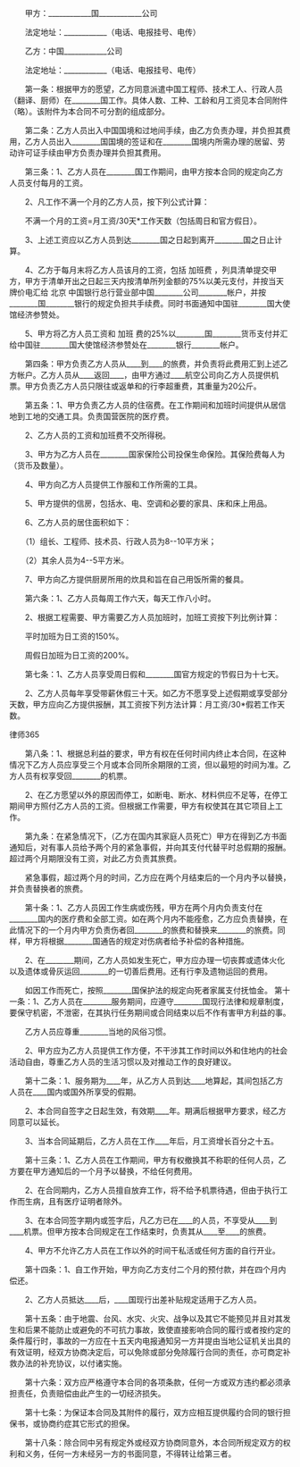 
 　　甲方：____________国____________公司 
 
 　　法定地址：____________（电话、电报挂号、电传） 
 
 　　乙方：中国____________公司 
 
 　　法定地址：____________（电话、电报挂号、电传） 
 
 　　第一条：根据甲方的愿望，乙方同意派遣中国工程师、技术工人、行政人员（翻译、厨师）在________国工作。具体人数、工种、工龄和月工资见本合同附件（略）。该附件为本合同不可分割的组成部分。 
 
 　　第二条：乙方人员出入中国国境和过地间手续，由乙方负责办理，并负担其费用，乙方人员出入________国国境的签证和在________国境内所需办理的居留、劳动许可证手续由甲方负责办理并负担其费用。 
 
 　　第三条：1、乙方人员在________国工作期间，由甲方按本合同的规定向乙方人员支付每月的工资。 
 
 　　2、凡工作不满一个月的乙方人员，按下列公式计算： 
 
 　　不满一个月的工资=月工资/30天*工作天数（包括周日和官方假日）。 
 
 　　3、上述工资应以乙方人员到达________国之日起到离开________国之日止计算。 
 
 　　4、乙方于每月末将乙方人员该月的工资，包括
加班费
，列具清单提交甲方，甲方于清单开出之日起三天内按清单所列金额的75%以美元支付，并按当天牌价电汇给
北京
中国银行总行营业部中国________公司________帐户，并按________国________银行的规定负担共手续费。同时书面通知中国驻________国大使馆经济参赞处。 
 
 　　5、甲方将乙方人员工资和
加班
费的25%以________国________货币支付并汇给中国驻________国大使馆经济参赞处在________银行________帐户。 
 
 　　第四条：甲方负责乙方人员从____到____的旅费，并负责将此费用汇到上述乙方帐户。乙方人员从____返回____，由甲方通过____航空公司向乙方人员提供机票。甲方负责乙方人员只限往或返单和的行李超重费，其重量为20公斤。 
 
 　　第五条：1、甲方负责乙方人员的住宿费。在工作期间和加班时间提供从居信地到工地的交通工具。负责国营医院的医疗费。 
 
 　　2、乙方人员的工资和加班费不交所得税。 
 
 　　3、甲方为乙方人员在________国家保险公司投保生命保险。其保险费每人为（货币及数量）。 
 
 　　4、甲方向乙方人员提供工作服和工作所需的工具。 
 
 　　5、甲方提供的信房，包括水、电、空调和必要的家具、床和床上用品。 
 
 　　6、乙方人员的居住面积如下： 
 
 　　（1）组长、工程师、技术员、行政人员为8--10平方米； 
 
 　　（2）其余人员为4--5平方米。 
 
 　　7、甲方向乙方提供厨房所用的炊具和旨在自己用饭所需的餐具。 
 
 　　第六条：1、乙方人员每周工作六天，每天工作八小时。 
 
 　　2、根据工程需要、甲方需要乙方人员加班时，加班工资按下列比例计算： 
 
 　　平时加班为日工资的150%。 
 
 　　周假日加班为日工资的200%。 
 
 　　第七条：1、乙方人员享受周日假和________国官方规定的节假日为十七天。 
 
 　　2、乙方人员每年享受带薪休假三十天。如乙方不愿享受上述假期或享受部分天数，甲方应向乙方提供报酬，其工资按下列方法计算：月工资/30*假若工作天数。 
 




 
律师365






 　　第八条：1、根据总利益的要求，甲方有权在任何时间内终止本合同，在这种情况下乙方人员应享受三个月或本合同所余期限的工资，但以最短的时间为准。乙方人员有权享受回________的机票。 

 

 　　2、在乙方愿望以外的原因而停工，如断电、断水、材料供应不足等，在停工期间甲方照付乙方人员的工资。但根据工作需要，甲方有权使其在其它项目上工作。 

 

 　　第九条：在紧急情况下，（乙方在国内其家庭人员死亡）甲方在得到乙方书面通知后，对有事人员给予两个月的紧急事假，并向其支付代替平时总假期的报酬。超过两个月期限没有工资，对此乙方负责其旅费。 

 

 　　紧急事假，超过两个月的时间，乙方应在两个月结束后的一个月内予以替换，并负责替换者的旅费。 

 

 　　第十条：1、乙方人员因工作生病或伤残，甲方在两个月内负责支付在________国内的医疗费和全部工资。如在两个月内不能痊愈，乙方应负责替换，在此情况下的一个月内甲方负责伤者回________的旅费和替换来________的旅费。同样，甲方将根据________国通告的规定对伤病者给予补偿的各种措施。 

 

 　　2、在________期间，乙方人员如发生死亡，甲方应办理一切丧葬或遗体火化以及遗体或骨灰运回________的一切善后费用。还有行李及遗物运回的费用。 

 

 　　如因工作而死亡，按照________国保护法的规定向死者家属支付抚恤金。 第十一条：1、乙方人员在________服务期间，应遵守________国现行法律和规章制度，要保守机密，不泄密，在其执行任务期间或合同结束以后不作有害甲方利益的事。 

 

 　　乙方人员应尊重________当地的风俗习惯。 

 

 　　2、甲方应为乙方人员提供工作方便，不干涉其工作时间以外和住地内的社会活动自由，尊重乙方人员的生活习惯以及对推动工作的良好建议。 

 

 　　第十二条：1、服务期为____年，从乙方人员到达____地算起，其间包括乙方人员在____国内或国外所享受的假期。 

 

 　　2、本合同自签字之日起生效，有效期____年。期满后根据甲方要求，经乙方同意可以延长。 

 

 　　3、当本合同延期后，乙方人员在工作____年后，月工资增长百分之十五。 

 

 　　第十三条：1、乙方人员在工作期间，甲方有权撤换其不称职的任何人员，乙方要在甲方通知后的一个月予以替换，不给任何费用。 

 

 　　2、在合同期内，乙方人员擅自放弃工作，将不给予机票待遇，但由于执行工作而生病，且有医疗证明者除外。 

 

 　　3、在本合同签字期内或签字后，凡乙方已在____的人员，不享受从____到____机票。但甲方按本合同规定在工作结束时，负责其从____至____的旅费。 

 

 　　4、甲方不允许乙方人员在工作以外的时间干私活或任何方面的自行开业。 

 

 　　第十四条：1、自工作开始，甲方向乙方支付二个月的预付款，并在四个月内偿还。 

 

 　　2、乙方人员抵达____后，____国现行出差补贴规定适用于乙方人员。 

 

 　　第十五条：由于地震、台风、水灾、火灾、战争以及其它不能预见并且对其发生和后果不能防止或避免的不可抗力事故，致使直接影响合同的履行或者按约定的条件履行时，事故的一方应在十五天内电报通知另一方并提由当地公证机关出具的有效证明，经双方协商决定后，可以免除或部分免除履行合同的责任，亦可商定补救办法的补充协议，以付诸实施。 

 

 　　第十六条：双方应严格遵守本合同的各项条款，任何一方或双方违约都必须承担责任，负责赔偿由此产生的一切经济损失。 

 

 　　第十七条：为保证本合同及其附件的履行，双方应相互提供履约合同的银行担保书，或协商约症其它形式的担保。 

 

 　　第十八条：除合同中另有规定外或经双方协商同意外，本合同所规定双方的权利和义务，任何一方未经另一方的书面同意，不得转让给第三者。 

 


 

 
 
 
 
 
  


  
 

  


  


  
 
 
 
 

